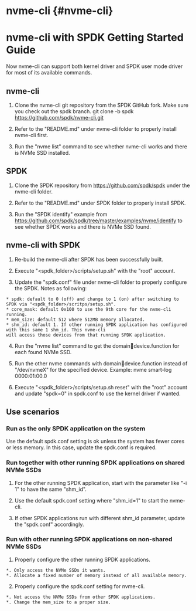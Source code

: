 # nvme-cli {#nvme-cli}

# nvme-cli with SPDK Getting Started Guide

Now nvme-cli can support both kernel driver and SPDK user mode driver for most of its available
commands.

## nvme-cli

1. Clone the nvme-cli git repository from the SPDK GitHub fork. Make sure you check out the spdk branch.
git clone -b spdk https://github.com/spdk/nvme-cli.git

2. Refer to the "README.md" under nvme-cli folder to properly install nvme-cli first.

3. Run the "nvme list" command to see whether nvme-cli works and there is NVMe SSD installed.

## SPDK

1. Clone the SPDK repository from https://github.com/spdk/spdk under the nvme-cli folder.

2. Refer to the "README.md" under SPDK folder to properly install SPDK.

3. Run the "SPDK identify" example from  https://github.com/spdk/spdk/tree/master/examples/nvme/identify
to see whether SPDK works and there is NVMe SSD found.

## nvme-cli with SPDK

1. Re-build the nvme-cli after SPDK has been successfully built.

2. Execute "<spdk_folder>/scripts/setup.sh" with the "root" account.

3. Update the "spdk.conf" file under nvme-cli folder to properly configure the SPDK. Notes as following:
~~~{.sh}
* spdk: default to 0 (off) and change to 1 (on) after switching to SPDK via "<spdk_folder>/scritps/setup.sh".
* core_mask: default 0x100 to use the 9th core for the nvme-cli running.
* mem_size: default 512 where 512MB memory allocated.
* shm_id: default 1. If other running SPDK application has configured with this same 1 shm_id. This nvme-cli
will access those devices from that running SPDK application.
~~~

4. Run the "nvme list" command to get the domain:bus:device.function for each found NVMe SSD.

5. Run the other nvme commands with domain:bus:device.function instead of "/dev/nvmeX" for the specified device.
Example: nvme smart-log 0000:01:00.0

6. Execute "<spdk_folder>/scripts/setup.sh reset" with the "root" account and update "spdk=0" in spdk.conf to
use the kernel driver if wanted.

## Use scenarios

### Run as the only SPDK application on the system
Use the default spdk.conf setting is ok unless the system has fewer cores or less memory. In this case,
update the spdk.conf is required.

### Run together with other running SPDK applications on shared NVMe SSDs
1. For the other running SPDK application, start with the parameter like "-i 1" to have the same "shm_id".

2. Use the default spdk.conf setting where "shm_id=1" to start the nvme-cli.

3. If other SPDK applications run with different shm_id parameter, update the "spdk.conf" accordingly.

### Run with other running SPDK applications on non-shared NVMe SSDs
1. Properly configure the other running SPDK applications.
~~~{.sh}
*. Only access the NVMe SSDs it wants.
*. Allocate a fixed number of memory instead of all available memory.
~~~

2. Properly configure the spdk.conf setting for nvme-cli.
~~~{.sh}
*. Not access the NVMe SSDs from other SPDK applications.
*. Change the mem_size to a proper size.
~~~

